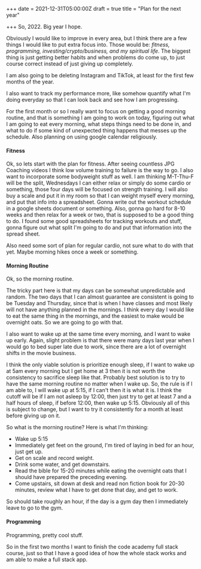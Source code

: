 +++
date = 2021-12-31T05:00:00Z
draft = true
title = "Plan for the next year"

+++
So, 2022. Big year I hope.

Obviously I would like to improve in every area, but I think there are a few things I would like to put extra focus into. Those would be: _fitness, programming, investing/crypto/business, and my spiritual life_. The biggest thing is just getting better habits and when problems do come up, to just course correct instead of just giving up completely. 

I am also going to be deleting Instagram and TikTok, at least for the first few months of the year. 

I also want to track my performance more, like somehow quantify what I'm doing everyday so that I can look back and see how I am progressing. 

For the first month or so I really want to focus on getting a good morning routine, and that is something I am going to work on today, figuring out what I am going to eat every morning, what steps things need to be done in, and what to do if some kind of unexpected thing happens that messes up the schedule. Also planning on using google calendar religiously. 

#### Fitness

Ok, so lets start with the plan for fitness. After seeing countless JPG Coaching videos I think low volume training to failure is the way to go. I also want to incorporate some bodyweight stuff as well. I am thinking M-T-Thu-F will be the split, Wednesdays I can either relax or simply do some cardio or something, those four days will be focused on strength training. I will also buy a scale and put it in my room so that I can weight myself every morning, and put that info into a spreadsheet. Gonna write out the workout schedule in a google sheets document or something. Also, gonna go hard for 8-10 weeks and then relax for a week or two, that is supposed to be a good thing to do. I found some good spreadsheets for tracking workouts and stuff, gonna figure out what split I'm going to do and put that information into the spread sheet.

Also need some sort of plan for regular cardio, not sure what to do with that yet. Maybe morning hikes once a week or something. 

#### Morning Routine

Ok, so the morning routine.

The tricky part here is that my days can be somewhat unpredictable and random. The two days that I can almost guarantee are consistent is going to be Tuesday and Thursday, since that is when I have classes and most likely will not have anything planned in the mornings. I think every day I would like to eat the same thing in the mornings, and the easiest to make would be overnight oats. So we are going to go with that. 

I also want to wake up at the same time every morning, and I want to wake up early. Again, slight problem is that there were many days last year when I would go to bed super late due to work, since there are a lot of overnight shifts in the movie business. 

I think the only viable solution is prioritize enough sleep, if I want to wake up at 5am every morning but I get home at 3 then it is not worth the consistency to sacrifice sleep like that. Probably best solution is to try to have the same morning routine no matter when I wake up. So, the rule is if I am able to, I will wake up at 5:15, if I can't then it is what it is. I think the cutoff will be if I am not asleep by 12:00, then just try to get at least 7 and a half hours of sleep, if before 12:00, then wake up 5:15. Obviously all of this is subject to change, but I want to try it consistently for a month at least before giving up on it.

So what is the morning routine? Here is what I'm thinking: 

* Wake up 5:15
* Immediately get feet on the ground, I'm tired of laying in bed for an hour, just get up. 
* Get on scale and record weight. 
* Drink some water, and get downstairs. 
* Read the bible for 15-20 minutes while eating the overnight oats that I should have prepared the preceding evening. 
* Come upstairs, sit down at desk and read non fiction book for 20-30 minutes, review what I have to get done that day, and get to work. 

So should take roughly an hour, if the day is a gym day then I immediately leave to go to the gym. 

#### Programming

 Programming, pretty cool stuff. 

So in the first two months I want to finish the code academy full stack course, just so that I have a good idea of how the whole stack works and am able to make a full stack app. 